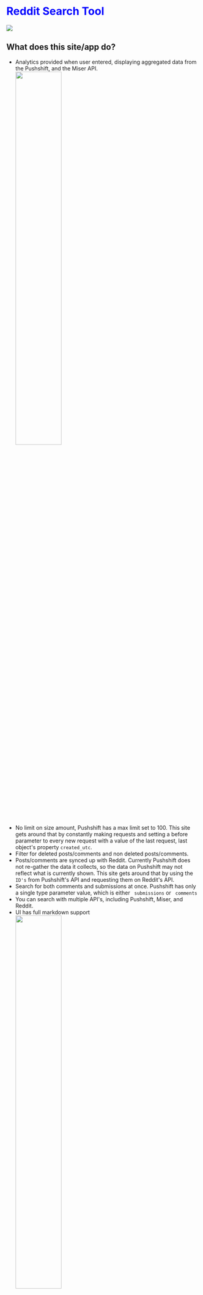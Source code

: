 <h1 style="color:blue"> Reddit Search Tool </h1>
  <img src='https://img.shields.io/github/stars/henrybalassiano/reddit-search-tool?style=social'/>

<ins> <h2> What does this site/app do? </h2></ins>
<ul> <li> Analytics provided when user entered, displaying aggregated data from the Pushshift, and the Miser API.
  </li>

<img src="https://media.giphy.com/media/18AgCwgX85s1WdVrrp/giphy.gif" width="50%" height="50%" />
<br/>  <br/>

<li> No limit on size amount, Pushshift has a max limit set to 100. This site gets around that by constantly making requests and setting a before parameter to every new request with a value of the last request, last object's property <code>created_utc</code>.
 <li> Filter for deleted posts/comments and non deleted posts/comments.
 <li> Posts/comments are synced up with Reddit. Currently Pushshift does not re-gather the data it collects, so the data on Pushshift may not reflect what is currently shown. This site gets around that by using the <code>ID's</code> from Pushshift's API and requesting them on Reddit's API. </li>
  <li> Search for both comments and submissions at once. Pushshift has only a single type parameter value, which is either <code> submissions</code> or <code> comments</code></li>
  <li> You can search with multiple API's, including Pushshift, Miser, and Reddit. </li>
  <li> UI has full markdown support </li>

  <img src="https://media.giphy.com/media/W1Fa0nCPf79dEgkMpq/giphy.gif" width="50%" height="50%" />

</ul>



<ins> <h2> Disclaimer </h2></ins>

<p> This is a work in progress and 100% has bugs of some kind in it, more features/bug fixes are continuously being added.</p> 



<ins> <h2> Contact </h2></ins>

If you have any questions, suggestions, find any bugs or have ANY other inquries. Please feel free me to email me at henrybalassiano@gmail.com or submit a <code>pull request</code>. 

https://redditsearchtool.com/
